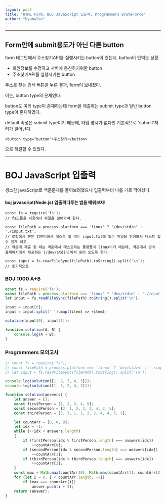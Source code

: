 ```yaml
---
layout: post
title: "HTML Form, BOJ JavaScript 입출력, Programmers BruteForce"
author: "hyunwlee"
---
```


---



## Form안에 submit용도가 아닌 다른 button

form 태그안에서 주소찾기API를 실행시키는 button이 있는데, button이 안먹는 상황.  

- 회원정보를 수정하고 서버에 통신하기위한 button
- 주소찾기API를 실행시키는 button

  

주소를 찾는 검색 버튼을 누른 결과, form이 보내졌다.  

이는, button type의 문제였다.  

button도 여러 type이 존재하는데 form을 제출하는 submit type과 일반 button type이 존재하였다.  

default 속성은 submit type이기 때문에,  타입 명시가 없다면 기본적으로 'submit'처리가 일어난다.  

```
<button type="button">주소찾기</button>
```

으로 해결할 수 있었다.  



---



# BOJ JavaScript 입출력

생소한 javaScript로 백준문제를 풀어보려했으나 입출력부터 나를 가로 막아섰다.  

#### boj javascript(Node.js) 입출력다루는 법을 배워보자!

```
const fs = require('fs');
// fs모듈을 사용해서 파일을 읽어와야 한다.

const filePath = process.platform === 'linux' ? '/dev/stdin' : './input.txt'; 
// 로컬에서 본인 컴퓨터에서 테스트 할 때는 input.txt에 있는 파일을 읽어와서 테스트 할 수 있게 하고
// 백준에 제출 할 때는 백준에서 테스트하는 플랫폼이 linux이기 때문에, 백준에서 공식 홈페이지에서 제공하는 (/dev/stdin)에서 읽어 오도록 한다.

const input = fs.readFileSync(filePath).toString().split('\n');
// 동기적으로
```

### BOJ 1000 A+B

```javascript
const fs = require('fs');
const filePath = process.platform === 'linux' ? 'dev/stdin' : './input.txt';
let input = fs.readFileSync(filePath).toString().split('\n');

input = input[0];
input = input.split(' ').map((item) => +item);

solution(input[0], input[1]);

function solution(A, B) {
    console.log(A + B);
}
```

### Programmers 모의고사

```javascript
// const fs = require('fs');
// const filePath = process.platform === 'linux' ? 'dev/stdin' : './input.txt'
// let input = fs.readFileSync(filePath).toString().split('\n');

console.log(solution([1, 2, 3, 4, 5]));
console.log(solution([1, 3, 2, 4, 2]));

function solution(answers) {
    let answer = [];
    const firstPerson = [1, 2, 3, 4, 5];
    const secondPerson = [2, 1, 2, 3, 2, 4, 2, 5];
    const thirdPerson = [3, 3, 1, 1, 2, 2, 4, 4, 5, 5];

    let countArr = [0, 0, 0];
    let idx = -1;
    while (++idx < answers.length)
    {
        if (firstPerson[idx % firstPerson.length] === answers[idx])
            ++countArr[0];
        if (secondPerson[idx % secondPerson.length] === answers[idx])
            ++countArr[1];
        if (thirdPerson[idx % thirdPerson.length] === answers[idx])
            ++countArr[2];
    }
    const max = Math.max(countArr[0], Math.max(countArr[1], countArr[2]));
    for (let i = 0; i < countArr.length; ++i)
        if (max === countArr[i])
            answer.push(i + 1);
    return (answer);
}
```
